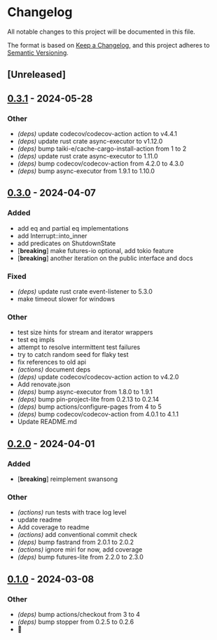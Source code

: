 # Changelog
All notable changes to this project will be documented in this file.

The format is based on [Keep a Changelog](https://keepachangelog.com/en/1.0.0/),
and this project adheres to [Semantic Versioning](https://semver.org/spec/v2.0.0.html).

## [Unreleased]

## [0.3.1](https://github.com/jbr/swansong/compare/v0.3.0...v0.3.1) - 2024-05-28

### Other
- *(deps)* update codecov/codecov-action action to v4.4.1
- *(deps)* update rust crate async-executor to v1.12.0
- *(deps)* bump taiki-e/cache-cargo-install-action from 1 to 2
- *(deps)* update rust crate async-executor to 1.11.0
- *(deps)* bump codecov/codecov-action from 4.2.0 to 4.3.0
- *(deps)* bump async-executor from 1.9.1 to 1.10.0

## [0.3.0](https://github.com/jbr/swansong/compare/v0.2.0...v0.3.0) - 2024-04-07

### Added
- add eq and partial eq implementations
- add Interrupt::into_inner
- add predicates on ShutdownState
- [**breaking**] make futures-io optional, add tokio feature
- [**breaking**] another iteration on the public interface and docs

### Fixed
- *(deps)* update rust crate event-listener to 5.3.0
- make timeout slower for windows

### Other
- test size hints for stream and iterator wrappers
- test eq impls
- attempt to resolve intermittent test failures
- try to catch random seed for flaky test
- fix references to old api
- *(actions)* document deps
- *(deps)* update codecov/codecov-action action to v4.2.0
- Add renovate.json
- *(deps)* bump async-executor from 1.8.0 to 1.9.1
- *(deps)* bump pin-project-lite from 0.2.13 to 0.2.14
- *(deps)* bump actions/configure-pages from 4 to 5
- *(deps)* bump codecov/codecov-action from 4.0.1 to 4.1.1
- Update README.md

## [0.2.0](https://github.com/jbr/swansong/compare/v0.1.0...v0.2.0) - 2024-04-01

### Added
- [**breaking**] reimplement swansong

### Other
- *(actions)* run tests with trace log level
- update readme
- Add coverage to readme
- *(actions)* add conventional commit check
- *(deps)* bump fastrand from 2.0.1 to 2.0.2
- *(actions)* ignore miri for now, add coverage
- *(deps)* bump futures-lite from 2.2.0 to 2.3.0

## [0.1.0](https://github.com/jbr/swansong/releases/tag/v0.1.0) - 2024-03-08

### Other
- *(deps)* bump actions/checkout from 3 to 4
- *(deps)* bump stopper from 0.2.5 to 0.2.6
- 🦢
